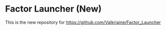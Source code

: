 # Factor Launcher (New)

This is the new repository for https://github.com/Valkriaine/Factor_Launcher



